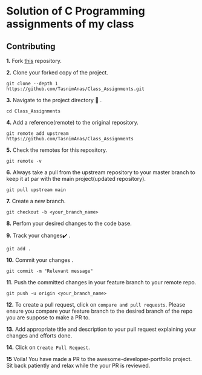 # Solution of C Programming assignments of my class


## Contributing

**1.**  Fork [this](https://github.com/TasnimAnas/Class_Assignments.git) repository.

**2.**  Clone your forked copy of the project.

```
git clone --depth 1 https://github.com/TasnimAnas/Class_Assignments.git
```

**3.** Navigate to the project directory :file_folder: .

```
cd Class_Assignments

```

**4.** Add a reference(remote) to the original repository.

```
git remote add upstream https://github.com/TasnimAnas/Class_Assignments
```

**5.** Check the remotes for this repository.
```
git remote -v
```

**6.** Always take a pull from the upstream repository to your master branch to keep it at par with the main project(updated repository).

```
git pull upstream main
```

**7.** Create a new branch.

```
git checkout -b <your_branch_name>
```

**8.** Perfom your desired changes to the code base.


**9.** Track your changes:heavy_check_mark: .

```
git add . 
```

**10.** Commit your changes .

```
git commit -m "Relevant message"
```

**11.** Push the committed changes in your feature branch to your remote repo.
```
git push -u origin <your_branch_name>
```

**12.** To create a pull request, click on `compare and pull requests`. Please ensure you compare your feature branch to the desired branch of the repo you are suppose to make a PR to.


**13.** Add appropriate title and description to your pull request explaining your changes and efforts done.


**14.** Click on `Create Pull Request`.


**15** Voila! You have made a PR to the awesome-developer-portfolio project. Sit back patiently and relax while the your PR is reviewed.

